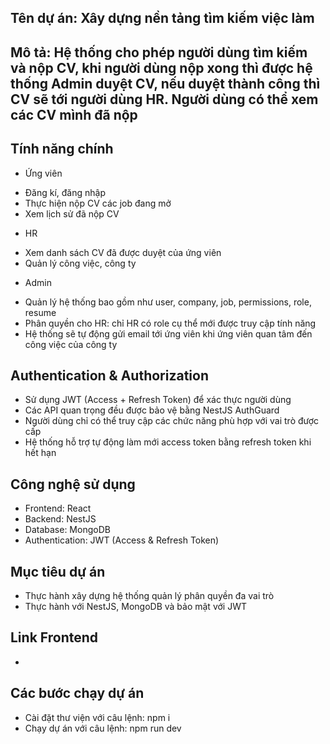 
## Tên dự án: Xây dựng nền tảng tìm kiếm việc làm

## Mô tả: Hệ thống cho phép người dùng tìm kiếm và nộp CV, khi người dùng nộp xong thì được hệ thống Admin duyệt CV, nếu duyệt thành công thì CV sẽ tới người dùng HR. Người dùng có thể xem các CV mình đã nộp

## Tính năng chính
* Ứng viên
- Đăng kí, đăng nhập
- Thực hiện nộp CV các job đang mở
- Xem lịch sử đã nộp CV
* HR 
- Xem danh sách CV đã được duyệt của ứng viên
- Quản lý công việc, công ty

* Admin
- Quản lý hệ thống bao gồm như user, company, job, permissions, role, resume
- Phân quyền cho HR: chỉ HR có role cụ thể mới được truy cập tính năng
- Hệ thống sẽ tự động gửi email tới ứng viên khi ứng viên quan tâm đến công việc của công ty

## Authentication & Authorization
- Sử dụng JWT (Access + Refresh Token) để xác thực người dùng
- Các API quan trọng đều được bảo vệ bằng NestJS AuthGuard
- Người dùng chỉ có thể truy cập các chức năng phù hợp với vai trò được cấp
- Hệ thống hỗ trợ tự động làm mới access token bằng refresh token khi hết hạn

## Công nghệ sử dụng
- Frontend: React
- Backend: NestJS
- Database: MongoDB
- Authentication: JWT (Access & Refresh Token)

## Mục tiêu dự án
- Thực hành xây dựng hệ thống quản lý phân quyền đa vai trò
- Thực hành với NestJS, MongoDB và bảo mật với JWT

## Link Frontend
- 

## Các bước chạy dự án
- Cài đặt thư viện với câu lệnh: npm i
- Chạy dự án với câu lệnh: npm run dev

